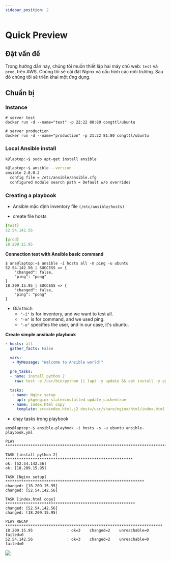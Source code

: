 ```yaml
---
sidebar_position: 2
---
```

# Quick Preview
## Đặt vấn đề
Trong hướng dẫn này, chúng tôi muốn thiết lập hai máy chủ web: `test` và `prod`, trên AWS. Chúng tôi sẽ cài đặt Nginx và cấu hình các môi trường. Sau đó chúng tôi sẽ triển khai một ứng dụng.

## Chuẩn bị
### Instance
```
# server test
docker run -d --name="test" -p 22:22 80:80 congttl/ubuntu

# server production
docker run -d --name="production" -p 21:22 81:80 congttl/ubuntu
```

### Local Ansible install
```bash
k@laptop:~$ sudo apt-get install ansible

k@laptop:~$ ansible --version
ansible 2.0.0.2
  config file = /etc/ansible/ansible.cfg
  configured module search path = Default w/o overrides
```

### Creating a playbook
- Ansible mặc định inventory file `(/etc/ansible/hosts)`

- create file hosts

```yml title="hosts"
[test]
52.54.142.56

[prod]
18.209.15.95
```

**Connection test with Ansible basic command**

```
$ ans@laptop:~$ ansible -i hosts all -m ping -u ubuntu
52.54.142.56 | SUCCESS => {
    "changed": false, 
    "ping": "pong"
}
18.209.15.95 | SUCCESS => {
    "changed": false, 
    "ping": "pong"
}
```
- Giải thích
  - `"-i"` is for inventory, and we want to test all.
  - `"-m"` is for command, and we used ping.
  - `"-u"` specifies the user, and in our case, it's ubuntu.


**Create simple ansibale playbook**

```yml title="ansible-playbook.yml"
- hosts: all
  gather_facts: False

  vars:
   - MyMessage: "Welcome to Ansible world!"

  pre_tasks:
  - name: install python 2
    raw: test -e /usr/bin/python || (apt -y update && apt install -y python-minimal)

  tasks:
   - name: Nginx setup
     apt: pkg=nginx state=installed update_cache=true
   - name: index.html copy
     template: src=index.html.j2 dest=/usr/share/nginx/html/index.html
```

- chạy tasks trong playbook

```
ans@laptop:~$ ansible-playbook -i hosts -s -u ubuntu ansible-playbook.yml

PLAY ***************************************************************************

TASK [install python 2] ********************************************************
ok: [52.54.142.56]
ok: [18.209.15.95]

TASK [Nginx setup] *************************************************************
changed: [18.209.15.95]
changed: [52.54.142.56]

TASK [index.html copy] *********************************************************
changed: [52.54.142.56]
changed: [18.209.15.95]

PLAY RECAP *********************************************************************
18.209.15.95               : ok=3    changed=2    unreachable=0    failed=0   
52.54.142.56               : ok=3    changed=2    unreachable=0    failed=0   
```

![](https://www.bogotobogo.com/DevOps/Ansible/images/AnsibleDemo/UpdatedPage.png)
